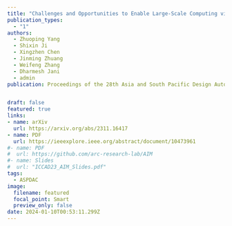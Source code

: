 ```yaml
---
title: "Challenges and Opportunities to Enable Large-Scale Computing via Heterogeneous Chiplets (🔥📣New Paper & Project🔥📣! )"
publication_types:
  - "1"
authors:
  - Zhuoping Yang
  - Shixin Ji
  - Xingzhen Chen
  - Jinming Zhuang
  - Weifeng Zhang
  - Dharmesh Jani
  - admin
publication: Proceedings of the 28th Asia and South Pacific Design Automation Conference, ASPDAC 2024, Incheon Songdo Convensia, South Korea! https://doi.org/10.1109/ASP-DAC58780.2024.10473961 


draft: false
featured: true
links:
- name: arXiv
  url: https://arxiv.org/abs/2311.16417
- name: PDF
  url: https://ieeexplore.ieee.org/abstract/document/10473961
#- name: PDF
#  url: https://github.com/arc-research-lab/AIM 
#- name: Slides
#  url: "ICCAD23_AIM_Slides.pdf"
tags:
  - ASPDAC 
image:
  filename: featured
  focal_point: Smart
  preview_only: false
date: 2024-01-10T00:53:11.299Z
---
```

